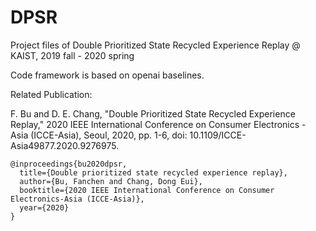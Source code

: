 # DPSR
Project files of Double Prioritized State Recycled Experience Replay @ KAIST, 2019 fall - 2020 spring

Code framework is based on openai baselines.

Related Publication:

F. Bu and D. E. Chang, "Double Prioritized State Recycled Experience Replay," 2020 IEEE International Conference on Consumer Electronics - Asia (ICCE-Asia), Seoul, 2020, pp. 1-6, doi: 10.1109/ICCE-Asia49877.2020.9276975.

    @inproceedings{bu2020dpsr,
      title={Double prioritized state recycled experience replay},
      author={Bu, Fanchen and Chang, Dong Eui},
      booktitle={2020 IEEE International Conference on Consumer Electronics-Asia (ICCE-Asia)},
      year={2020}
    }
